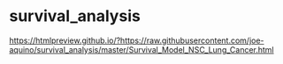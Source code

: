 # survival_analysis

https://htmlpreview.github.io/?https://raw.githubusercontent.com/joe-aquino/survival_analysis/master/Survival_Model_NSC_Lung_Cancer.html
